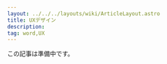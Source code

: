 ```yaml
---
layout: ../../../layouts/wiki/ArticleLayout.astro
title: UXデザイン
description:
tag: word,UX
---
```


この記事は準備中です。
